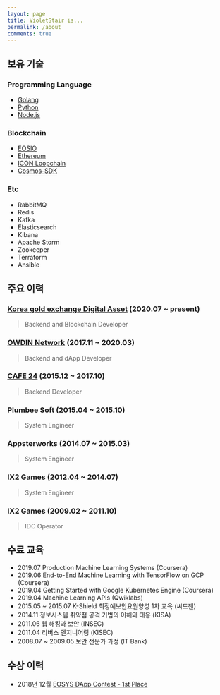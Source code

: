 ```yaml
---
layout: page
title: VioletStair is...
permalink: /about
comments: true
---
```


## 보유 기술

### Programming Language

* [Golang](https://golang.org/)
* [Python](https://www.python.org/)
* [Node.js](https://nodejs.org/ko/)

### Blockchain

* [EOSIO](https://github.com/EOSIO/eos)
* [Ethereum](https://github.com/ethereum/go-ethereum)
* [ICON Loopchain](https://github.com/icon-project/loopchain)
* [Cosmos-SDK](https://github.com/cosmos/cosmos-sdk)

### Etc

* RabbitMQ
* Redis
* Kafka
* Elasticsearch
* Kibana
* Apache Storm
* Zookeeper
* Terraform
* Ansible

## 주요 이력

### [Korea gold exchange Digital Asset](https://korda.im) (2020.07 ~ present)

> Backend and Blockchain Developer

### [OWDIN Network](https://owdin.network) (2017.11 ~ 2020.03)

> Backend and dApp Developer

### [CAFE 24](https://www.cafe24.com/) (2015.12 ~ 2017.10)

> Backend Developer

### Plumbee Soft (2015.04 ~ 2015.10)

> System Engineer

### Appsterworks (2014.07 ~ 2015.03)

> System Engineer

### IX2 Games (2012.04 ~ 2014.07)

> System Engineer

### IX2 Games (2009.02 ~ 2011.10)

> IDC Operator

## 수료 교육

* 2019.07 Production Machine Learning Systems (Coursera)
* 2019.06 End-to-End Machine Learning with TensorFlow on GCP (Coursera)
* 2019.04 Getting Started with Google Kubernetes Engine (Coursera)
* 2019.04 Machine Learning APIs (Qwiklabs)
* 2015.05 ~ 2015.07 K-Shield 최정예보안요원양성 1차 교육 (씨드젠)
* 2014.11 정보시스템 취약점 공격 기법의 이해와 대응 (KISA)
* 2011.06 웹 해킹과 보안 (INSEC)
* 2011.04 리버스 엔지니어링 (KISEC)
* 2008.07 ~ 2009.05 보안 전문가 과정 (IT Bank)

## 수상 이력

* 2018년 12월 [EOSYS DApp Contest - 1st Place](https://link.medium.com/47Cej8dZg0)
